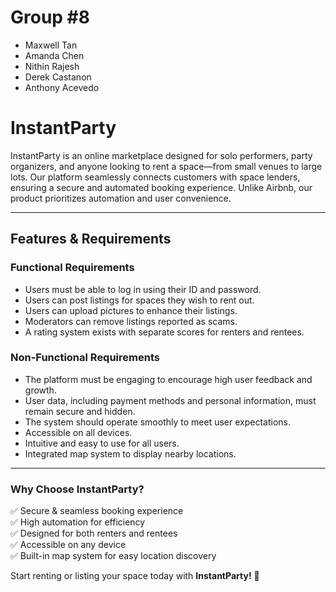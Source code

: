# Group #8
- Maxwell Tan
- Amanda Chen
- Nithin Rajesh
- Derek Castanon
- Anthony Acevedo
  
# InstantParty

InstantParty is an online marketplace designed for solo performers, party organizers, and anyone looking to rent a space—from small venues to large lots. Our platform seamlessly connects customers with space lenders, ensuring a secure and automated booking experience. Unlike Airbnb, our product prioritizes automation and user convenience.

---

## Features & Requirements

### Functional Requirements
- Users must be able to log in using their ID and password.
- Users can post listings for spaces they wish to rent out.
- Users can upload pictures to enhance their listings.
- Moderators can remove listings reported as scams.
- A rating system exists with separate scores for renters and rentees.

### Non-Functional Requirements
- The platform must be engaging to encourage high user feedback and growth.
- User data, including payment methods and personal information, must remain secure and hidden.
- The system should operate smoothly to meet user expectations.
- Accessible on all devices.
- Intuitive and easy to use for all users.
- Integrated map system to display nearby locations.

---

### Why Choose InstantParty?
✅ Secure & seamless booking experience  
✅ High automation for efficiency  
✅ Designed for both renters and rentees  
✅ Accessible on any device  
✅ Built-in map system for easy location discovery  

Start renting or listing your space today with **InstantParty!** 🚀

